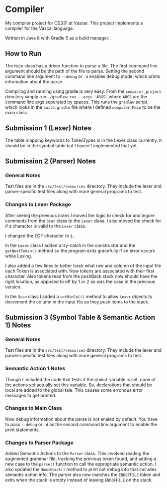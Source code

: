 # Compiler
My compiler project for CS331 at Vassar.
This project implements a compiler for the Vascal language.

Written in Java 8 with Gradle 5 as a build manager.

## How to Run
The `Main` class has a driver function to parse a file.
The first command line argument should be the path of the file to parse. Setting the second command line argument to `--debug` or `-d` enables debug mode, which prints information about the parse.

 
Compiling and running using gradle is very easy. From the `compiler_project` directory simply run `./gradlew run --args 'ARGS'` where `ARGS` are the command line args seperated by spaces.
This runs the `gradlew` script, which looks in the `build.gradle` file where I defined `compiler.Main` to be the main class.

## Submission 1 (Lexer) Notes
The table mapping keywords to TokenTypes is in the Lexer class currently. It should be in the symbol table
but I haven't implemented that yet.

## Submission 2 (Parser) Notes
### General Notes
Test files are in the `src/test/resources` directory. They include the lexer and parser-specific test files along with more general programs to test.
### Changes to Lexer Package
After seeing the previous notes I moved the logic to check for and ingore comments from the `Scan` class to the `Lexer` class. I also moved the check for if a character is valid to the `Lexer` class. 

I changed the EOF character to `$`.

In the `Lexer` class I added a try-catch in the constructor and the `getNextToken()` method so the program exits gracefully if an error occurs while Lexing.

I also added a few lines to better track what row and column of the input file each Token is associated with. Now tokens are associated with their first character. Also tokens read from the pushBack stack now should have the right location, as opposed to off by 1 or 2 as was the case in the previous version.

In the `Scan` class I added a `setMinCol()` method to allow `Lexer` objects to decrement the column in the input file as they push items to the stack. 


## Submission 3 (Symbol Table & Semantic Action 1) Notes
### General Notes
Test files are in the `src/test/resources` directory. They include the lexer and parser-specific test files along with more general programs to test.

### Semantic Action 1 Notes
Though I included the code that tests if the `global` variable is set, none of the actions yet actually set this variable.
So, declarations that should be local are added to the global tale. This causes some erronous error messages to get printed.

### Changes to Main Class
Now debug information about the parse is not enaled by default. You have to pass `--debug` or `-d` as the second command line argument to enable the print statements.

### Changes to Parser Package
Added Semantic Actions to the `Parser` class. This involved reading the augmented grammar file, tracking the previous token found, and adding a new case to the `parse()` function to call the appropriate semantic action. I also updated the `dumpStack()` method to print out debug info that includes semantic action info. The parser also now matches the `ENDOFFILE` token and exits when the stack is empty instead of leaving `ENDOFFILE` on the stack. 



 
